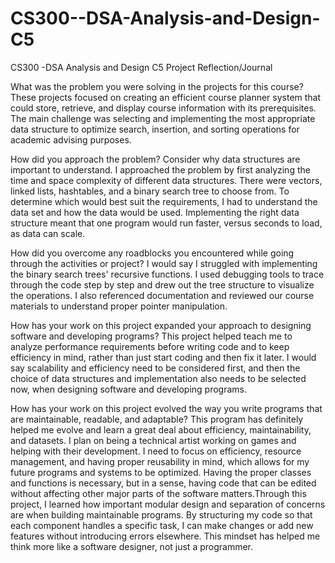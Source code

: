 # CS300--DSA-Analysis-and-Design-C5
CS300 -DSA Analysis and Design C5 
Project Reflection/Journal

What was the problem you were solving in the projects for this course?
  These projects focused on creating an efficient course planner system that could store, retrieve, and display course information with its prerequisites. The main challenge was selecting and implementing the most appropriate data structure to optimize search, insertion, and sorting operations for academic advising purposes. 

How did you approach the problem? Consider why data structures are important to understand.
  I approached the problem by first analyzing the time and space complexity of different data structures. There were vectors, linked lists, hashtables, and a binary search tree to choose from. To determine which would best suit the requirements, I had to understand the data set and how the data would be used. Implementing the right data structure meant that one program would run faster, versus seconds to load, as data can scale. 

How did you overcome any roadblocks you encountered while going through the activities or project?
  I would say I struggled with implementing the binary search trees' recursive functions. I used debugging tools to trace through the code step by step and drew out the tree structure to visualize the operations. I also referenced documentation and reviewed our course materials to understand proper pointer manipulation.

How has your work on this project expanded your approach to designing software and developing programs?
  This project helped teach me to analyze performance requirements before writing code and to keep efficiency in mind, rather than just start coding and then fix it later. I would say scalability and efficiency need to be considered first, and then the choice of data structures and implementation also needs to be selected now, when designing software and developing programs. 

How has your work on this project evolved the way you write programs that are maintainable, readable, and adaptable?
  This program has definitely helped me evolve and learn a great deal about efficiency, maintainability, and datasets. I plan on being a technical artist working on games and helping with their development. I need to focus on efficiency, resource management, and having proper reusability in mind, which allows for my future programs and systems to be optimized. Having the proper classes and functions is necessary, but in a sense, having code that can be edited without affecting other major parts of the software matters.Through this project, I learned how important modular design and separation of concerns are when building maintainable programs. By structuring my code so that each component handles a specific task, I can make changes or add new features without introducing errors elsewhere. This mindset has helped me think more like a software designer, not just a programmer.
